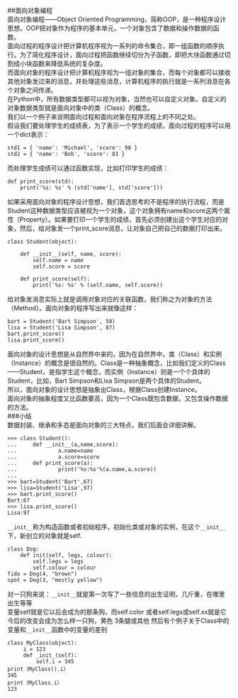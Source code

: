 ##面向对象编程  
面向对象编程——Object Oriented Programming，简称OOP，是一种程序设计思想。OOP把对象作为程序的基本单元，一个对象包含了数据和操作数据的函数。  
面向过程的程序设计把计算机程序视为一系列的命令集合，即一组函数的顺序执行。为了简化程序设计，面向过程把函数继续切分为子函数，即把大块函数通过切割成小块函数来降低系统的复杂度。  
而面向对象的程序设计把计算机程序视为一组对象的集合，而每个对象都可以接收其他对象发过来的消息，并处理这些消息，计算机程序的执行就是一系列消息在各个对象之间传递。  
在Python中，所有数据类型都可以视为对象，当然也可以自定义对象。自定义的对象数据类型就是面向对象中的类（Class）的概念。  
我们以一个例子来说明面向过程和面向对象在程序流程上的不同之处。  
假设我们要处理学生的成绩表，为了表示一个学生的成绩，面向过程的程序可以用一个dict表示：

	std1 = { 'name': 'Michael', 'score': 98 }
	std2 = { 'name': 'Bob', 'score': 81 }
而处理学生成绩可以通过函数实现，比如打印学生的成绩：

	def print_score(std):
		print('%s: %s' % (std['name'], std['score']))  
如果采用面向对象的程序设计思想，我们首选思考的不是程序的执行流程，而是Student这种数据类型应该被视为一个对象，这个对象拥有name和score这两个属性（Property）。如果要打印一个学生的成绩，首先必须创建出这个学生对应的对象，然后，给对象发一个print_score消息，让对象自己把自己的数据打印出来。  

	class Student(object):
	
	    def __init__(self, name, score):
	        self.name = name
	        self.score = score
	
	    def print_score(self):
	        print('%s: %s' % (self.name, self.score))
给对象发消息实际上就是调用对象对应的关联函数，我们称之为对象的方法（Method）。面向对象的程序写出来就像这样：

	bart = Student('Bart Simpson', 59)
	lisa = Student('Lisa Simpson', 87)
	bart.print_score()
	lisa.print_score()  
面向对象的设计思想是从自然界中来的，因为在自然界中，类（Class）和实例（Instance）的概念是很自然的。Class是一种抽象概念，比如我们定义的Class——Student，是指学生这个概念，而实例（Instance）则是一个个具体的Student，比如，Bart Simpson和Lisa Simpson是两个具体的Student。  
所以，面向对象的设计思想是抽象出Class，根据Class创建Instance。  
面向对象的抽象程度又比函数要高，因为一个Class既包含数据，又包含操作数据的方法。  
###小结  
数据封装、继承和多态是面向对象的三大特点，我们后面会详细讲解。  

	>>> class Student():
	...     def __init__(a,name,score):
	...             a.name=name
	...             a.score=score
	...     def print_score(a):
	...             print('%s:%s'%(a.name,a.score))
	...
	>>> bart=Student('Bart',67)
	>>> lisa=Student('Lisa',97)
	>>> bart.print_score()
	Bart:67
	>>> lisa.print_score()
	Lisa:97  

`__init__`称为构造函数或者初始程序，初始化类或对象的实例，在这个`__init__`下，新创立的对象就是self.  

	class Dog:
	    def init(self, legs, colour):
	        self.legs = legs
	        self.colour = colour
	fido = Dog(4, "brown")
	spot = Dog(3, "mostly yellow")
对一只狗来说：`__init__`就是第一次写了一些信息的出生证明，几斤重，在哪里出生等等  
变量self就是它以后会成为的那条狗。而self.color 或者self.legs或self.xx就是它今后的改变会成为怎么样一只狗，黄色 3条腿或其他
然后有个例子关于Class中的变量和`__init__`函数中的变量的差别

	class MyClass(object):
	     i = 123
	     def _init_(self):
	         self.i = 345
	print（MyClass().i）
	345
	print（MyClass.i）
	123  
